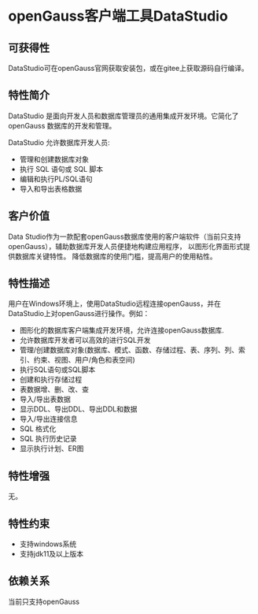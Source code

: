 # openGauss客户端工具DataStudio<a name="ZH-CN_TOPIC_0000001220227672"></a>

## 可获得性<a name="section56086982"></a>

DataStudio可在openGauss官网获取安装包，或在gitee上获取源码自行编译。

## 特性简介<a name="section35020791"></a>

DataStudio 是面向开发人员和数据库管理员的通用集成开发环境。它简化了openGauss 数据库的开发和管理。

DataStudio 允许数据库开发人员:

-   管理和创建数据库对象
-   执行 SQL 语句或 SQL 脚本
-   编辑和执行PL/SQL语句
-   导入和导出表格数据

## 客户价值<a name="section46751668"></a>

Data Studio作为一款配套openGauss数据库使用的客户端软件（当前只支持openGauss），辅助数据库开发人员便捷地构建应用程序， 以图形化界面形式提供数据库关键特性。 降低数据库的使用门槛，提高用户的使用粘性。

## 特性描述<a name="section18111828"></a>

用户在Windows环境上，使用DataStudio远程连接openGauss，并在DataStudio上对openGauss进行操作。例如：

-   图形化的数据库客户端集成开发环境，允许连接openGauss数据库.
-   允许数据库开发者可以高效的进行SQL开发
-   管理/创建数据库对象\(数据库、模式、函数、存储过程、表、序列、列、索引、约束、视图、用户/角色和表空间\)
-   执行SQL语句或SQL脚本
-   创建和执行存储过程
-   表数据增、删、改、查
-   导入/导出表数据
-   显示DDL、导出DDL、导出DDL和数据
-   导入/导出连接信息
-   SQL 格式化
-   SQL 执行历史记录
-   显示执行计划、ER图

## 特性增强<a name="section28788730"></a>

无。

## 特性约束<a name="section06531946143616"></a>

-   支持windows系统
-   支持jdk11及以上版本

## 依赖关系<a name="section1498823744320"></a>

当前只支持openGauss

